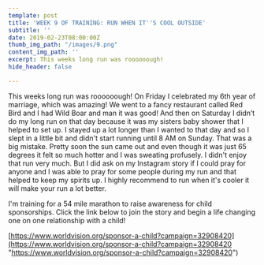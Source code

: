 ```yaml
---
template: post
title: 'WEEK 9 OF TRAINING: RUN WHEN IT''S COOL OUTSIDE'
subtitle: ''
date: 2019-02-23T08:00:00Z
thumb_img_path: "/images/9.png"
content_img_path: ''
excerpt: This weeks long run was roooooough!
hide_header: false

---
```

This weeks long run was roooooough! On Friday I celebrated my 6th year of marriage, which was amazing! We went to a fancy restaurant called Red Bird and I had Wild Boar and man it was good! And then on Saturday I didn’t do my long run on that day because it was my sisters baby shower that I helped to set up. I stayed up a lot longer than I wanted to that day and so I slept in a little bit and didn't start running until 8 AM on Sunday. That was a big mistake. Pretty soon the sun came out and even though it was just 65 degrees it felt so much hotter and I was sweating profusely. I didn't enjoy that run very much. But I did ask on my Instagram story if I could pray for anyone and I was able to pray for some people during my run and that helped to keep my spirits up. I highly recommend to run when it's cooler it will make your run a lot better.

I'm training for a 54 mile marathon to raise awareness for child sponsorships. Click the link below to join the story and begin a life changing one on one relationship with a child!

[https://www.worldvision.org/sponsor-a-child?campaign=32908420](https://www.worldvision.org/sponsor-a-child?campaign=32908420 "https://www.worldvision.org/sponsor-a-child?campaign=32908420")